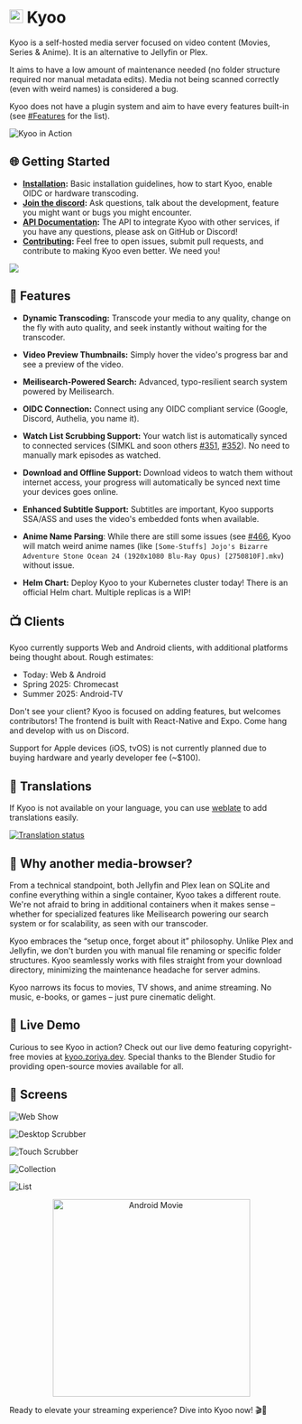 # <img width="24px" src="./icons/icon-256x256.png" alt=""> Kyoo

Kyoo is a self-hosted media server focused on video content (Movies, Series & Anime). It is an alternative to Jellyfin or Plex.

It aims to have a low amount of maintenance needed (no folder structure required nor manual metadata edits). Media not being scanned correctly (even with weird names) is considered a bug.

Kyoo does not have a plugin system and aim to have every features built-in (see [#Features](#-features) for the list).

![Kyoo in Action](https://raw.githubusercontent.com/zoriya/kyoo/screens/home.png)

## 🌐 Getting Started

- **[Installation](./INSTALLING.md):** Basic installation guidelines, how to start Kyoo, enable OIDC or hardware transcoding.
- **[Join the discord](https://discord.gg/E6Apw3aFaA):** Ask questions, talk about the development, feature you might want or bugs you might encounter.
- **[API Documentation](https://kyoo.zoriya.dev/api/doc):** The API to integrate Kyoo with other services, if you have any questions, please ask on GitHub or Discord!
- **[Contributing](./CONTRIBUTING.md):** Feel free to open issues, submit pull requests, and contribute to making Kyoo even better. We need you!

[![](https://discord.com/api/guilds/1216460898139635753/widget.png?style=banner2)](https://discord.gg/zpA74Qpvj5)

## 🚀 Features

- **Dynamic Transcoding:** Transcode your media to any quality, change on the fly with auto quality, and seek instantly without waiting for the transcoder.

- **Video Preview Thumbnails:** Simply hover the video's progress bar and see a preview of the video.

- **Meilisearch-Powered Search:** Advanced, typo-resilient search system powered by Meilisearch.

- **OIDC Connection:** Connect using any OIDC compliant service (Google, Discord, Authelia, you name it).

- **Watch List Scrubbing Support:** Your watch list is automatically synced to connected services (SIMKL and soon others [#351](https://github.com/zoriya/Kyoo/issues/351), [#352](https://github.com/zoriya/Kyoo/issues/352)). No need to manually mark episodes as watched.

- **Download and Offline Support:** Download videos to watch them without internet access, your progress will automatically be synced next time your devices goes online.

- **Enhanced Subtitle Support:** Subtitles are important, Kyoo supports SSA/ASS and uses the video's embedded fonts when available.

- **Anime Name Parsing**: While there are still some issues (see [#466](https://github.com/zoriya/Kyoo/issues/466), Kyoo will match weird anime names (like `[Some-Stuffs] Jojo's Bizarre Adventure Stone Ocean 24 (1920x1080 Blu-Ray Opus) [2750810F].mkv`) without issue.

- **Helm Chart:** Deploy Kyoo to your Kubernetes cluster today!  There is an official Helm chart.  Multiple replicas is a WIP!

## 📺 Clients

Kyoo currently supports Web and Android clients, with additional platforms being thought about. Rough estimates:
* Today: Web & Android
* Spring 2025: Chromecast
* Summer 2025: Android-TV

Don't see your client? Kyoo is focused on adding features, but welcomes contributors! The frontend is built with React-Native and Expo. Come hang and develop with us on Discord.

Support for Apple devices (iOS, tvOS) is not currently planned due to buying hardware and yearly developer fee (~$100).

## 📖 Translations

If Kyoo is not available on your language, you can use [weblate](https://hosted.weblate.org/engage/kyoo/) to add translations easily.

[![Translation status](https://hosted.weblate.org/widget/kyoo/kyoo/multi-auto.svg)](https://hosted.weblate.org/engage/kyoo/)

## 📜 Why another media-browser?

From a technical standpoint, both Jellyfin and Plex lean on SQLite and confine everything within a single container, Kyoo takes a different route. We're not afraid to bring in additional containers when it makes sense – whether for specialized features like Meilisearch powering our search system or for scalability, as seen with our transcoder.

Kyoo embraces the “setup once, forget about it” philosophy. Unlike Plex and Jellyfin, we don't burden you with manual file renaming or specific folder structures. Kyoo seamlessly works with files straight from your download directory, minimizing the maintenance headache for server admins.

Kyoo narrows its focus to movies, TV shows, and anime streaming. No music, e-books, or games – just pure cinematic delight.

## 🔗 Live Demo

Curious to see Kyoo in action? Check out our live demo featuring copyright-free movies at [kyoo.zoriya.dev](https://kyoo.zoriya.dev). Special thanks to the Blender Studio for providing open-source movies available for all.

## 👀 Screens

![Web Show](https://raw.githubusercontent.com/zoriya/kyoo/screens/show-details.png)

![Desktop Scrubber](https://raw.githubusercontent.com/zoriya/kyoo/screens/hover-scrubber.png)

![Touch Scrubber](https://raw.githubusercontent.com/zoriya/kyoo/screens/bottom-scrubber.png)

![Collection](https://raw.githubusercontent.com/zoriya/kyoo/screens/collection.png)

![List](https://raw.githubusercontent.com/zoriya/kyoo/screens/list.png)

<p align="center">
	<img
		src="https://raw.githubusercontent.com/zoriya/kyoo/screens/android-movie.png"
		alt="Android Movie"
		width="350"
	/>
</p>
Ready to elevate your streaming experience? Dive into Kyoo now! 🎬🎉

<!-- vim: set wrap: -->
